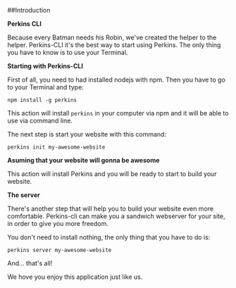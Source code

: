 ##Introduction

**Perkins CLI**

Because every Batman needs his Robin, we've created the helper to the helper.
Perkins-CLI it's the best way to start using Perkins. The only thing you have to know is to use your Terminal.

**Starting with Perkins-CLI**

First of all, you need to had installed nodejs with npm. Then you have to go to your Terminal and type:

`npm install -g perkins`

This action will install <code>perkins</code> in your computer via npm and it will be able to use via command line.

The next step is start your website with this command:

`perkins init my-awesome-website`

**Asuming that your website will gonna be awesome**

This action will install Perkins and you will be ready to start to build your website.

**The server**

There's another step that will help you to build your website even more comfortable. Perkins-cli can make you a <stroke>sandwich</stroke> webserver for your site, in order to give you more freedom.

You don't need to install nothing, the only thing that you have to do is:

`perkins server my-awesome-website`

And... that's all!

We hove you enjoy this application just like us.
